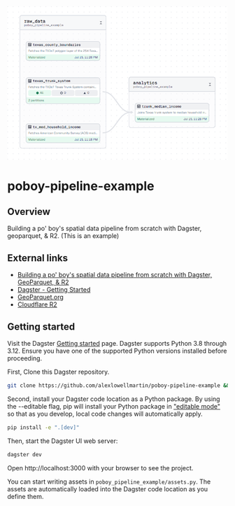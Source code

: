 <p align="center"><img src="https://github.com/alexlowellmartin/poboy-pipeline-example/blob/8ad801d055bd1937c47baef1244b198455b8da11/poboy-pipeline-example-dag.png" width="600" alt="DAG preview image"></p>

# poboy-pipeline-example

## Overview
Building a po' boy's spatial data pipeline from scratch with Dagster, geoparquet, &amp; R2. (This is an example)

## External links
* [Building a po' boy's spatial data pipeline from scratch with Dagster, GeoParquet, & R2](https://alexlowellmartin.com/building-a-po-boys-spatial-data-pipeline-from-scratch-with-dagster-geoparquet-r2-2/)
* [Dagster - Getting Started](https://docs.dagster.io/getting-started)
* [GeoParquet.org](https://geoparquet.org/)
* [Cloudflare R2](https://www.cloudflare.com/developer-platform/r2/)

## Getting started

Visit the Dagster [Getting started](https://docs.dagster.io/getting-started) page. Dagster supports Python 3.8 through 3.12. Ensure you have one of the supported Python versions installed before proceeding.

First, Clone this Dagster repository.

```bash
git clone https://github.com/alexlowellmartin/poboy-pipeline-example && cd poboy-pipeline-example
```

Second, install your Dagster code location as a Python package. By using the --editable flag, pip will install your Python package in ["editable mode"](https://pip.pypa.io/en/latest/topics/local-project-installs/#editable-installs) so that as you develop, local code changes will automatically apply.

```bash
pip install -e ".[dev]"
```

Then, start the Dagster UI web server:

```bash
dagster dev
```

Open http://localhost:3000 with your browser to see the project.

You can start writing assets in `poboy_pipeline_example/assets.py`. The assets are automatically loaded into the Dagster code location as you define them.
